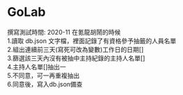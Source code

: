 # GoLab
撰寫測試時間: 2020-11 在氪龍胡鬧的時候</br>
1.讀取 db.json 文字檔，裡面記錄了有資格參予抽籤的人員名單</br>
2.組出連續前三天(寫死可改為變數)工作日的日期[]</br>
3.篩選該三天內沒有被抽中主持紀錄的主持人名單[]</br>
4.主持人名單[]抽出一</br>
5.不同意，可一再重複抽出</br>
6.同意後，寫入db.json備查</br>

